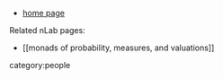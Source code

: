 

* [home page](http://www.paoloperrone.org)

Related nLab pages:

* [[monads of probability, measures, and valuations]]

category:people 
